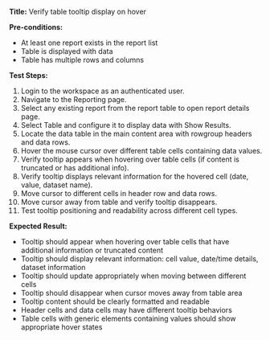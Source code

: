 **Title:** Verify table tooltip display on hover

**Pre-conditions:**
* At least one report exists in the report list
* Table is displayed with data
* Table has multiple rows and columns

**Test Steps:**
1. Login to the workspace as an authenticated user.
2. Navigate to the Reporting page.
3. Select any existing report from the report table to open report details page.
4. Select Table and configure it to display data with Show Results.
5. Locate the data table in the main content area with rowgroup headers and data rows.
6. Hover the mouse cursor over different table cells containing data values.
7. Verify tooltip appears when hovering over table cells (if content is truncated or has additional info).
8. Verify tooltip displays relevant information for the hovered cell (date, value, dataset name).
9. Move cursor to different cells in header row and data rows.
10. Move cursor away from table and verify tooltip disappears.
11. Test tooltip positioning and readability across different cell types.

**Expected Result:**
* Tooltip should appear when hovering over table cells that have additional information or truncated content
* Tooltip should display relevant information: cell value, date/time details, dataset information
* Tooltip should update appropriately when moving between different cells
* Tooltip should disappear when cursor moves away from table area
* Tooltip content should be clearly formatted and readable
* Header cells and data cells may have different tooltip behaviors
* Table cells with generic elements containing values should show appropriate hover states